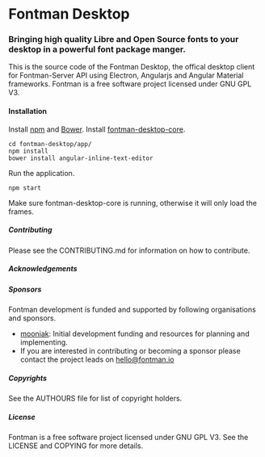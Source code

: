 # Fontman Desktop
### Bringing high quality Libre and Open Source fonts to your desktop in a powerful font package manger.

This is the source code of the Fontman Desktop, the offical desktop client for Fontman-Server API using Electron, Angularjs and Angular Material frameworks. Fontman is a free software project licensed under GNU GPL V3.

#### Installation

Install [npm](https://www.npmjs.com/) and [Bower](https://bower.io/).
Install [fontman-desktop-core](https://github.com/fontman/fontman-desktop-core).

```
cd fontman-desktop/app/
npm install
bower install angular-inline-text-editor
```
Run the application.

```
npm start
```
Make sure fontman-desktop-core is running, otherwise it will only load the frames.

##### Contributing
Please see the CONTRIBUTING.md for information on how to contribute.

##### Acknowledgements


##### Sponsors
Fontman development is funded and supported by following organisations and sponsors.

- [mooniak](mooniak.com): Initial development funding and resources for planning and implementing.
- If you are interested in contributing or becoming a sponsor please contact the project leads on hello@fontman.io

##### Copyrights
See the AUTHOURS file for list of copyright holders.


##### License
Fontman is a free software project licensed under GNU GPL V3. See the LICENSE and COPYING for more details.
